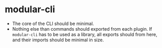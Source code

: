 # modular-cli

- The core of the CLI should be minimal.
- Nothing else than commands should exported from each plugin. If `modular-cli` has to be used as a library, all exports should from here, and their imports should be minimal in size.
